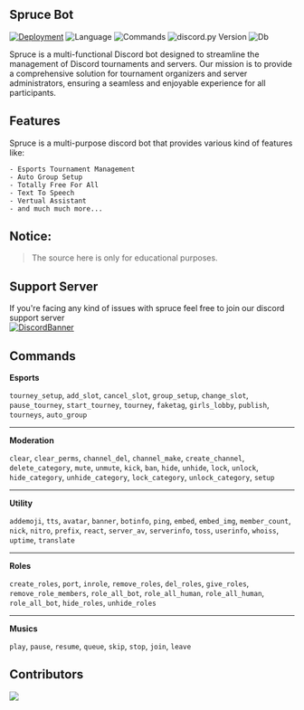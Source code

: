 ## Spruce Bot 

[![Deployment](https://github.com/Hunter87ff/Spruce/actions/workflows/py_application.yml/badge.svg)](https://github.com/Hunter87ff/Spruce/actions/workflows/py_application.yml)
![Language](https://img.shields.io/badge/lang-Python%203.10-blue)
![Commands](https://img.shields.io/badge/87+-Commands-violet)
![discord.py Version](https://img.shields.io/badge/lib-discord.py%202.3.0-skyblue)
![Db](https://img.shields.io/badge/db-MongoDB-green)
<!--<img align="right" style="border-radius:6px;" src="https://avatars.githubusercontent.com/u/105124146?s=200&v=4" alt="Spruce">-->

Spruce is a multi-functional Discord bot designed to streamline the management of Discord tournaments and servers. Our mission is to provide a comprehensive solution for tournament organizers and server administrators, ensuring a seamless and enjoyable experience for all participants.


## Features
Spruce is a multi-purpose discord bot that provides various kind of features like:
```
- Esports Tournament Management
- Auto Group Setup
- Totally Free For All
- Text To Speech
- Vertual Assistant
- and much much more...
```

## Notice:
> The source here is only for educational purposes. <br>
<!--If you decide to edit, compile or use this code in any way. Kindly respect the [`LICENSE`](https://github.com/Hunter87ff/hunter-bot/blob/main/LICENSE)-->


## Support Server
If you're facing any kind of issues with spruce feel free to join our discord support server<br> 
[![DiscordBanner](https://invidget.switchblade.xyz/vMnhpAyFZm)](https://discord.gg/vMnhpAyFZm)


## Commands
 
__**Esports**__

`tourney_setup`, `add_slot`, `cancel_slot`, `group_setup`, `change_slot`, `pause_tourney`, `start_tourney`, `tourney`, `faketag`, `girls_lobby`, `publish`, `tourneys`, `auto_group`


---------------------------------

__**Moderation**__

`clear`, `clear_perms`, `channel_del`, `channel_make`, `create_channel`, `delete_category`, `mute`, `unmute`, `kick`, `ban`, `hide`, `unhide`, `lock`, `unlock`, `hide_category`, `unhide_category`, `lock_category`, `unlock_category`, `setup`

---------------------------------

__**Utility**__

`addemoji`, `tts`, `avatar`, `banner`, `botinfo`, `ping`, `embed`, `embed_img`, `member_count`, `nick`, `nitro`, `prefix`, `react`, `server_av`, `serverinfo`, `toss`, `userinfo`, `whoiss`, `uptime`, `translate`

---------------------------------

__**Roles**__

`create_roles`, `port`, `inrole`, `remove_roles`, `del_roles`, `give_roles`, `remove_role_members`, `role_all_bot`, `role_all_human`, `role_all_human`, `role_all_bot`, `hide_roles`, `unhide_roles`

---------------------------------


__**Musics**__

`play`, `pause`, `resume`, `queue`, `skip`, `stop`, `join`, `leave`


## Contributors
<a href="https://github.com/spruce87/spruce/graphs/contributors">
  <img src="https://contrib.rocks/image?repo=spruce87/Spruce-Bot" />
</a>


